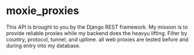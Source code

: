 # moxie_proxies

This API is brought to you by the Django REST framework. My mission is to provide reliable proxies while my backend does the heavyu lifting. 
Filter by country, protocol, tunnel, and uptime. all web proxies are tested before and during entry into my database. 